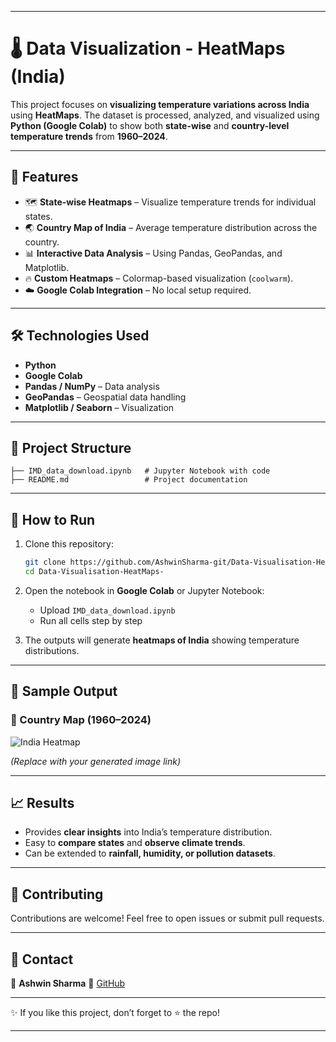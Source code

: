 
---

# 🌡️ Data Visualization - HeatMaps (India)

This project focuses on **visualizing temperature variations across India** using **HeatMaps**.
The dataset is processed, analyzed, and visualized using **Python (Google Colab)** to show both **state-wise** and **country-level temperature trends** from **1960–2024**.

---

## 📌 Features

* 🗺️ **State-wise Heatmaps** – Visualize temperature trends for individual states.
* 🌏 **Country Map of India** – Average temperature distribution across the country.
* 📊 **Interactive Data Analysis** – Using Pandas, GeoPandas, and Matplotlib.
* 🔥 **Custom Heatmaps** – Colormap-based visualization (`coolwarm`).
* ☁️ **Google Colab Integration** – No local setup required.

---

## 🛠️ Technologies Used

* **Python**
* **Google Colab**
* **Pandas / NumPy** – Data analysis
* **GeoPandas** – Geospatial data handling
* **Matplotlib / Seaborn** – Visualization

---

## 📂 Project Structure

```
├── IMD_data_download.ipynb   # Jupyter Notebook with code
├── README.md                 # Project documentation
```

---

## 🚀 How to Run

1. Clone this repository:

   ```bash
   git clone https://github.com/AshwinSharma-git/Data-Visualisation-HeatMaps-.git
   cd Data-Visualisation-HeatMaps-
   ```

2. Open the notebook in **Google Colab** or Jupyter Notebook:

   * Upload `IMD_data_download.ipynb`
   * Run all cells step by step

3. The outputs will generate **heatmaps of India** showing temperature distributions.

---

## 📸 Sample Output

### 🔹 Country Map (1960–2024)

![India Heatmap](https://github.com/AshwinSharma-git/Data-Visualisation-HeatMaps-/assets/)

*(Replace with your generated image link)*

---

## 📈 Results

* Provides **clear insights** into India’s temperature distribution.
* Easy to **compare states** and **observe climate trends**.
* Can be extended to **rainfall, humidity, or pollution datasets**.

---

## 🤝 Contributing

Contributions are welcome! Feel free to open issues or submit pull requests.

---

## 📧 Contact

👤 **Ashwin Sharma**
🔗 [GitHub](https://github.com/AshwinSharma-git)

---

✨ If you like this project, don’t forget to ⭐ the repo!

---

